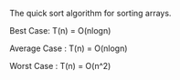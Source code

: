 The quick sort algorithm for sorting arrays.

Best Case: T(n) = O(nlogn)

Average Case : T(n) = O(nlogn)

Worst Case : T(n) = O(n^2)
